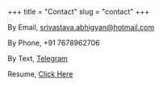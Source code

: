 +++
title = "Contact"
slug = "contact"
+++

By Email, srivastava.abhigyan@hotmail.com

By Phone, +91 7678962706

By Text, [Telegram](https://t.me/Abhi_7880)

Resume, [Click Here](https://drive.google.com/file/d/1z_CudgFZlvKrPJG65psQ7hnSxbNOZrfm/view?usp=sharing)